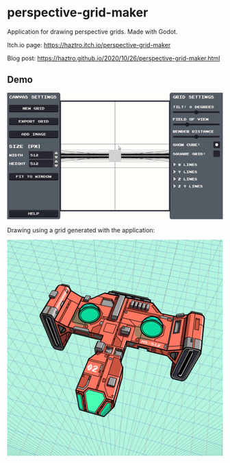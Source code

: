 # perspective-grid-maker

Application for drawing perspective grids. Made with Godot.

Itch.io page: https://haztro.itch.io/perspective-grid-maker 

Blog post: https://haztro.github.io/2020/10/26/perspective-grid-maker.html

## Demo

![GIF](demo.gif)

Drawing using a grid generated with the application: 

![PIC](drawing.png)

